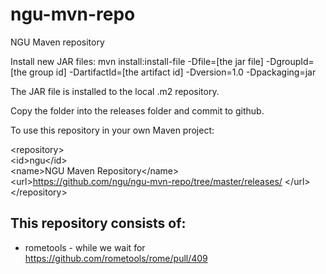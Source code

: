 # ngu-mvn-repo
NGU Maven repository


Install new JAR files:
mvn install:install-file -Dfile=[the jar file] -DgroupId=[the group id] -DartifactId=[the artifact id] -Dversion=1.0 -Dpackaging=jar

The JAR file is installed to the local .m2 repository.

Copy the folder into the releases folder and commit to github.

To use this repository in your own Maven project:

&lt;repository>      
&lt;id>ngu&lt;/id>    
&lt;name>NGU Maven Repository&lt;/name>    
&lt;url>https://github.com/ngu/ngu-mvn-repo/tree/master/releases/ &lt;/url>
&lt;/repository>


## This repository consists of:
* rometools - while we wait for https://github.com/rometools/rome/pull/409
